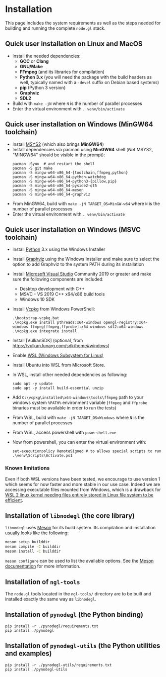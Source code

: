 # Installation

This page includes the system requirements as well as the steps needed for
building and running the complete `node.gl` stack.

## Quick user installation on Linux and MacOS

- Install the needed dependencies:
  - **GCC** or **Clang**
  - **GNU/Make**
  - **FFmpeg** (and its libraries for compilation)
  - **Python 3.x** (you will need the package with the build headers as well,
    typically named with a `-devel` suffix on Debian based systems)
  - **pip** (Python 3 version)
  - **Graphviz**
  - **SDL2**
- Build with `make -jN` where `N` is the number of parallel processes
- Enter the virtual environment with `. venv/bin/activate`

## Quick user installation on Windows (MinGW64 toolchain)

- Install [MSYS2](https://www.msys2.org/) (which also brings **MinGW64**)
- Install dependencies via pacman using **MinGW64** shell (*Not* MSYS2,
"MINGW64" should be visible in the prompt):
    ```shell
    pacman -Syuu  # and restart the shell
    pacman -S git make
    pacman -S mingw-w64-x86_64-{toolchain,ffmpeg,python}
    pacman -S mingw-w64-x86_64-python-watchdog
    pacman -S mingw-w64-x86_64-python3-{pillow,pip}
    pacman -S mingw-w64-x86_64-pyside2-qt5
    pacman -S mingw-w64-x86_64-meson
    pacman -S mingw-w64-x86_64-graphviz
    ```
- From MinGW64, build with `make -jN TARGET_OS=MinGW-w64` where `N` is the number of parallel processes
- Enter the virtual environment with `. venv/bin/activate`

## Quick user installation on Windows (MSVC toolchain)

- Install [Python](https://www.python.org/downloads/windows/) 3.x using the Windows Installer
- Install [Graphviz](https://graphviz.org/download/) using the Windows Installer and make sure to select the option to add Graphviz
to the system PATH during its installation
- Install [Microsoft Visual Studio](https://visualstudio.microsoft.com/downloads/) Community 2019 or greater and make sure the
following components are included:
    - Desktop development with C++
    - MSVC - VS 2019 C++ x64/x86 build tools
    - Windows 10 SDK
- Install [Vcpkg](https://github.com/microsoft/vcpkg) from Windows PowerShell:
    ```shell
    .\bootstrap-vcpkg.bat
    .\vcpkg.exe install pthreads:x64-windows opengl-registry:x64-windows ffmpeg[ffmpeg,ffprobe]:x64-windows sdl2:x64-windows
    .\vcpkg.exe integrate install
    ```
- Install [VulkanSDK] (optional, from https://vulkan.lunarg.com/sdk/home#windows)

- Enable [WSL (Windows Subsystem for Linux)](https://docs.microsoft.com/en-us/windows/wsl/install-win10)
- Install Ubuntu into WSL from Microsoft Store.
- In WSL, install other needed dependencies as
following:
    ```shell
    sudo apt -y update
    sudo apt -y install build-essential unzip
    ```
- Add `C:\vcpkg\installed\x64-windows\tools\ffmpeg` path to your windows system `%PATH%` environment variable (`ffmpeg`
and `ffprobe` binaries must be available in order to run the tests)
- From WSL, build with `make -jN TARGET_OS=Windows` where `N` is the number of parallel processes
- From WSL, access powershell with `powershell.exe`
- Now from powershell, you can enter the virtual environment with:
    ```shell
    set-executionpolicy RemoteSigned # to allows special scripts to run
    .\venv\Scripts\Activate.ps1
    ```

### Known limitations

Even if both WSL versions have been tested, we encourage to use version 1
which seems for now faster and more stable in our use case. Indeed we are
accessing executable files mounted from Windows, which is a drawback for
[WSL 2 linux kernel needing files entirely stored in Linux file system to
be efficient][wsl1-vs-wsl2].

[wsl1-vs-wsl2]: https://docs.microsoft.com/en-us/windows/wsl/compare-versions#exceptions-for-using-wsl-1-rather-than-wsl-2

## Installation of `libnodegl` (the core library)

`libnodegl` uses [Meson][meson] for its build system. Its compilation and
installation usually looks like the following:

```sh
meson setup builddir
meson compile -C builddir
meson install -C builddir
```

`meson configure` can be used to list the available options. See the [Meson
documentation][meson-doc] for more information.

[meson]: https://mesonbuild.com/
[meson-doc]: https://mesonbuild.com/Quick-guide.html#compiling-a-meson-project

## Installation of `ngl-tools`

The `node.gl` tools located in the `ngl-tools/` directory are to be built and
installed exactly the same way as `libnodegl`.

## Installation of `pynodegl` (the Python binding)

```shell
pip install -r ./pynodegl/requirements.txt
pip install ./pynodegl
```

## Installation of `pynodegl-utils` (the Python utilities and examples)

```shell
pip install -r ./pynodegl-utils/requirements.txt
pip install ./pynodegl-utils
```
